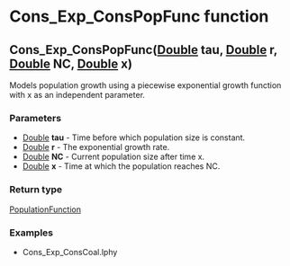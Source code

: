 Cons_Exp_ConsPopFunc function
=============================
Cons_Exp_ConsPopFunc([Double](../types/Double.md) **tau**, [Double](../types/Double.md) **r**, [Double](../types/Double.md) **NC**, [Double](../types/Double.md) **x**)
-----------------------------------------------------------------------------------------------------------------------------------------------------------------------

Models population growth using a piecewise exponential growth function with x as an independent parameter.

### Parameters

- [Double](../types/Double.md) **tau** - Time before which population size is constant.
- [Double](../types/Double.md) **r** - The exponential growth rate.
- [Double](../types/Double.md) **NC** - Current population size after time x.
- [Double](../types/Double.md) **x** - Time at which the population reaches NC.

### Return type

[PopulationFunction](../types/PopulationFunction.md)


### Examples

- Cons_Exp_ConsCoal.lphy



